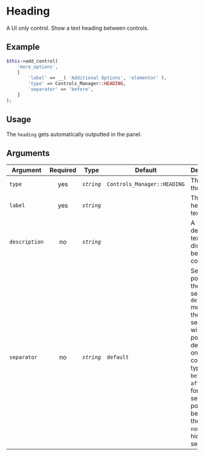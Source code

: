 # Heading
A UI only control. Show a text heading between controls.

## Example
```php
$this->add_control(
    'more_options',
    [
        'label' => __( 'Additional Options', 'elementor' ),
        'type' => Controls_Manager::HEADING,
        'separator' => 'before',
    ]
);
```

## Usage
The `heading` gets automatically outputted in the panel.

## Arguments

Argument           | Required   | Type         | Default                      | Description
------------       | :--------: | :------:     | ---------------------------- | ---------------------------------------------
`type`             | yes        | *`string`*   | `Controls_Manager::HEADING`  | The type of the control
`label`            | yes        | *`string`*   |                              | The heading text
`description`      | no         | *`string`*   |                              | A description text to display below the control
`separator`        | no         | *`string`*   | `default`                    | Set the position of the control separator. `default` means that the separator will be posited depending on the control type. `before` or `after` will force the separator position before/after the control. `none` will hide the separator